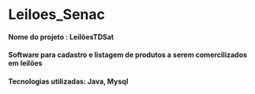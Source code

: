 # Leiloes_Senac
#### Nome do projeto : LeilõesTDSat

#### Software para cadastro e listagem de produtos a serem comercilizados em leilões

#### Tecnologias utilizadas: Java, Mysql
